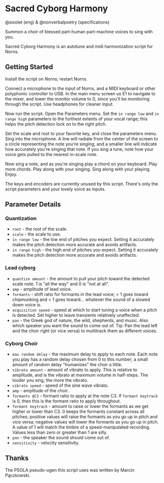 # Sacred Cyborg Harmony

@sixolet (eng) & @nonverbalpoetry (specifications)

Summon a choir of blessed part-human part-machine voices to sing with you.

Sacred Cyborg Harmony is an autotune and midi harmonization script for Norns.

## Getting Started

Install the script on Norns; restart Norns.

Connect a microphone to the input of Norns, and a MIDI keyboard or other polyphonic controller to USB. In the main menu screen us E1 to navigate to the mixer, and lower the monitor volume to 0, since you'll be monitoring through the script. Use headphones for cleaner input.

Now run the script. Open the Parameters menu. Set the `in range low` and `in range high` parameters to the furthest extents of your vocal range; this helps the pitch detection lock on to the right pitch. 

Set the scale and root to your favorite key, and close the parameters menu. Sing into the microphone. A line will radiate from the center of the screen to a circle representing the note you're singing, and a smaller line will indicate how accurately you're singing that note. If you sing a tune, note how your voice gets pulled to the nearest in-scale note.

Now sing a note, and as you're singing play a chord on your keyboard. Play more chords. Play along with your singing. Sing along with your playing. Enjoy.

The keys and encoders are currently unused by this script. There's only the script parameters and your lovely voice as inputs.

## Parameter Details

### Quantization

* `root` - the root of the scale.
* `scale` - the scale to use.
* `in range low` - the low end of pitches you expect. Setting it accurately makes the pitch detection more accurate and avoids artifacts.
* `in range high` - the high end of pitches you expect. Setting it accurately makes the pitch detection more accurate and avoids artifacts.

### Lead cyborg

* `quantize amount` - the amount to pull your pitch toward the detected scale note. 1 is "all the way" and 0 is "not at all".
* `amp` - amplitude of lead voice.
* `formants` - shift ratio for formants in the lead voice; > 1 goes toward chipmunking and < 1 goes toward... whatever the sound of a slowed down voice is.
* `acquisition speed` - speed at which to start tuning a voice when a pitch is detected. Set higher to leave transients relatively unaffected.
* `pan` - the Greek god of nature, the wild, shepherds, and music. Also which speaker you want the sound to come out of. Tip: Pan the lead left and the choir right (or vice versa) to multitrack them as different voices.

### Cyborg Choir

* `max random delay` - the maximum delay to apply to each note. Each note you play has a random delay chosen from 0 to this number; a small amount of random delay "humanizes" the choir a little. 
* `vibrato amount` - amount of vibrato to apply. This is relative to amplitude, and is the vibrato at maximum volume in half-steps. The louder you sing, the more the vibrato. 
* `vibrato speed` - speed of the sine wave vibrato.
* `amp` - amplitude of the choir.
* `formants @C3` - formant ratio to apply at the note C3. If `formant keytrack` is 0, then this is the formant ratio to apply throughout. 
* `formant keytrack` - amount to raise or lower the formants as we get higher or lower than C3. 0 keeps the formants constant across all pitches; positive values will raise the formants as you go up in pitch and vice versa; negative values will lower the formants as you go up in pitch. A value of 1 will match the timbre of a speed-manipulated recording. Values less than zero or greater than 1 are silly.
* `pan` - the speaker the sound should come out of.
* `sensitivity` - velocity sensitivity. 

## Thanks

The PSOLA pseudo-ugen this script uses was written by Marcin Pączkowski.
